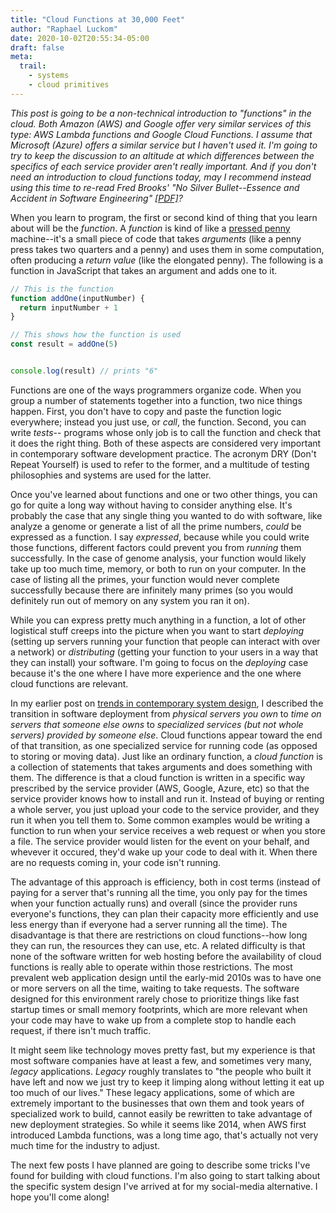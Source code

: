 ```yaml
---
title: "Cloud Functions at 30,000 Feet"
author: "Raphael Luckom"
date: 2020-10-02T20:55:34-05:00
draft: false
meta:
  trail:
    - systems
    - cloud primitives
---
```


_This post is going to be a non-technical introduction to "functions"
in the cloud. Both Amazon (AWS) and Google offer very similar services of this type:
AWS Lambda functions and Google Cloud Functions. I assume that Microsoft
(Azure) offers a similar service but I haven't used it. I'm going to try
to keep the discussion to an altitude at which differences between the
specifics of each service provider aren't really important. And if you
don't need an introduction to cloud functions today, may I recommend
instead using this time to re-read Fred Brooks' "No Silver Bullet--Essence
and Accident in Software Engineering" [[PDF]](http://faculty.salisbury.edu/~xswang/Research/Papers/SERelated/no-silver-bullet.pdf)?_

When you learn to program, the first or second kind of thing 
that you learn about will be the _function_. A _function_ is kind of
like a [pressed penny](https://en.wikipedia.org/wiki/Elongated_coin)
machine--it's a small piece of code that takes _arguments_ (like a penny press
takes two quarters and a penny) and uses them in some computation, often
producing a _return value_ (like the elongated penny). The following is a
function in JavaScript that takes an argument and adds one to it.

```javascript
// This is the function
function addOne(inputNumber) {
  return inputNumber + 1
}

// This shows how the function is used
const result = addOne(5)


console.log(result) // prints "6"
```

Functions are one of the ways programmers organize code. When you group
a number of statements together into a function, two nice things happen.
First, you don't have to copy and paste the function logic everywhere;
instead you just use, or _call_, the function. Second, you can write _tests_--
programs whose only job is to call the function and check that it does the right
thing. Both of these aspects are considered very important in contemporary
software development practice. The acronym DRY (Don't Repeat Yourself) is used
to refer to the former, and a multitude of testing philosophies and systems
are used for the latter.

Once you've learned about functions and one or two other things, you can go
for quite a long way without having to consider anything else. It's probably
the case that any single thing you wanted to do with software, like analyze
a genome or generate a list of all the prime numbers, _could_ be expressed
as a function. I say _expressed_, because while you could write those functions,
different factors could prevent you from _running_ them successfully. In the
case of genome analysis, your function would likely take up too much time,
memory, or both to run on your computer. In the case of listing all the primes,
your function would never complete successfully because there are infinitely
many primes (so you would definitely run out of memory on any system you ran it on).

While you can express pretty much anything in a function, a lot of other logistical
stuff creeps into the picture when you want to start _deploying_ (setting up servers
running your function that people can interact with over a network) or 
 _distributing_ (getting your function to your users in a way that they can install) your software.
I'm going to focus on the _deploying_ case because it's the one where 
I have more experience and the one where cloud functions are relevant.

In my earlier post on [trends in contemporary system design](https://www.raphaelluckom.com/posts/hardware.html),
I described the transition in software deployment from _physical servers you own_ to 
_time on servers that someone else owns_ to _specialized services (but not whole servers) provided by someone else_.
Cloud functions appear toward the end of that transition, as one specialized service for
running code (as opposed to storing or moving data). Just like an ordinary function,
a _cloud function_ is a collection of statements that takes arguments and does something with them.
The difference is that a cloud function is written in a specific way prescribed
by the service provider (AWS, Google, Azure, etc) so that the service
provider knows how to install and run it. Instead of buying or renting a whole server,
you just upload your code to the service provider, and they run it when you
tell them to. Some common examples would be writing a function to run
when your service receives a web request or when you store a file. The service
provider would listen for the event on your behalf, and whevever it occured,
they'd wake up your code to deal with it. When there are no requests coming in, your
code isn't running.

The advantage of this approach is efficiency, both in cost terms (instead
of paying for a server that's running all the time, you only pay for the times
when your function actually runs) and overall (since the provider runs everyone's functions,
they can plan their capacity more efficiently and use less energy than
if everyone had a server running all the time). The disadvantage is that 
there are restrictions on cloud functions--how long they can run, the resources
they can use, etc. A related difficulty is that none of the software written
for web hosting before the availability of cloud functions is really able
to operate within those restrictions. The most prevalent web application design until the 
early-mid 2010s was to have one or more servers on all the time, waiting
to take requests. The software designed for this environment rarely chose
to prioritize things like fast startup times or small memory footprints,
which are more relevant when your code may have to wake up from a complete
stop to handle each request, if there isn't much traffic.

It might seem like technology moves pretty fast, but my experience is that
most software companies have at least a few, and sometimes very many, _legacy_
applications. _Legacy_ roughly translates to "the people who built it have left and
now we just try to keep it limping along without letting it eat up too much of our lives."
These legacy applications, some of which are extremely important to the
businesses that own them and took years of specialized work to build, cannot 
easily be rewritten to take advantage of new deployment strategies. So while
it seems like 2014, when AWS first introduced Lambda functions, was a long time ago,
that's actually not very much time for the industry to adjust.

The next few posts I have planned are going to describe some tricks I've
found for building with cloud functions. I'm also going to start talking about
the specific system design I've arrived at for my social-media alternative. I
hope you'll come along!
